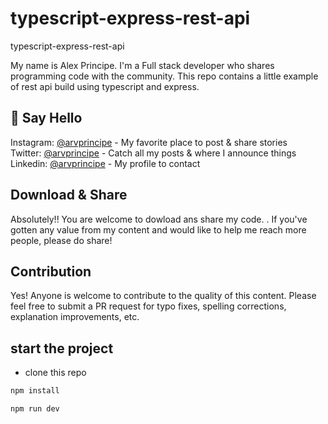 # typescript-express-rest-api
typescript-express-rest-api

My name is Alex Principe. I'm a Full stack developer who shares programming code with the community.
This repo contains a little example of rest api build using typescript and express. 

## 👋 Say Hello

Instagram: [@arvprincipe](https://www.instagram.com/arvprincipe/) - My favorite place to post & share stories<br>
Twitter: [@arvprincipe](https://www.facebook.com/arvprincipe) - Catch all my posts & where I announce things<br>
Linkedin: [@arvprincipe](https://www.linkedin.com/in/arvprincipe/) - My profile to contact<br>
## Download & Share

Absolutely!! You are welcome to dowload ans share my code. . If you've gotten any value from my content and would like to help me reach more people, please do share!


## Contribution

Yes! Anyone is welcome to contribute to the quality of this content. Please feel free to submit a PR request for typo fixes, spelling corrections, explanation improvements, etc.

## start the project

- clone this repo
```bash
npm install
```

```bash
npm run dev
```